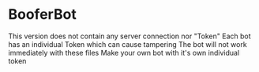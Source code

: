 # BooferBot
This version does not contain any server connection nor "Token"
Each bot has an individual Token which can cause tampering
The bot will not work immediately with these files
Make your own bot with it's own individual token
